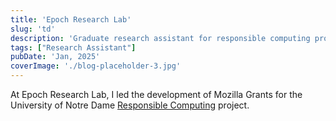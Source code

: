```yaml
---
title: 'Epoch Research Lab'
slug: 'td'
description: 'Graduate research assistant for responsible computing project at Notre Dame'
tags: ["Research Assistant"]
pubDate: 'Jan, 2025'
coverImage: './blog-placeholder-3.jpg'
---
```


At Epoch Research Lab, I led the development of Mozilla Grants for the University of Notre Dame [Responsible Computing](https://responsiblecomputing.nd.edu/) project.